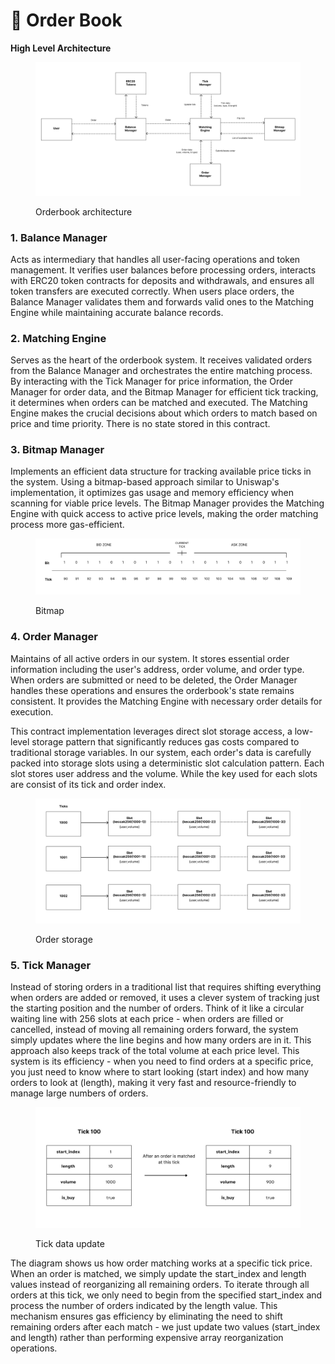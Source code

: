 # 📝 Order Book

**High Level Architecture**

<figure><img src="../.gitbook/assets/Orderbook.png" alt=""><figcaption><p>Orderbook architecture</p></figcaption></figure>

### 1. Balance Manager <a href="#key-features" id="key-features"></a>

Acts as intermediary that handles all user-facing operations and token management. It verifies user balances before processing orders, interacts with ERC20 token contracts for deposits and withdrawals, and ensures all token transfers are executed correctly. When users place orders, the Balance Manager validates them and forwards valid ones to the Matching Engine while maintaining accurate balance records.

### 2. Matching Engine <a href="#key-features" id="key-features"></a>

Serves as the heart of the orderbook system. It receives validated orders from the Balance Manager and orchestrates the entire matching process. By interacting with the Tick Manager for price information, the Order Manager for order data, and the Bitmap Manager for efficient tick tracking, it determines when orders can be matched and executed. The Matching Engine makes the crucial decisions about which orders to match based on price and time priority. There is no state stored in this contract.

### 3. Bitmap Manager <a href="#key-features" id="key-features"></a>

Implements an efficient data structure for tracking available price ticks in the system. Using a bitmap-based approach similar to Uniswap's implementation, it optimizes gas usage and memory efficiency when scanning for viable price levels. The Bitmap Manager provides the Matching Engine with quick access to active price levels, making the order matching process more gas-efficient.

<figure><img src="../.gitbook/assets/Bitmap.png" alt=""><figcaption><p>Bitmap</p></figcaption></figure>

### 4. Order Manager <a href="#key-features" id="key-features"></a>

Maintains of all active orders in our system. It stores essential order information including the user's address, order volume, and order type. When orders are submitted or need to be deleted, the Order Manager handles these operations and ensures the orderbook's state remains consistent. It provides the Matching Engine with necessary order details for execution.

This contract implementation leverages direct slot storage access, a low-level storage pattern that significantly reduces gas costs compared to traditional storage variables. In our system, each order's data is carefully packed into storage slots using a deterministic slot calculation pattern. Each slot stores user address and the volume. While the key used for each slots are consist of its tick and order index.

<figure><img src="../.gitbook/assets/Order (1).png" alt=""><figcaption><p>Order storage</p></figcaption></figure>

### 5. Tick Manager <a href="#key-features" id="key-features"></a>

Instead of storing orders in a traditional list that requires shifting everything when orders are added or removed, it uses a clever system of tracking just the starting position and the number of orders. Think of it like a circular waiting line with 256 slots at each price - when orders are filled or cancelled, instead of moving all remaining orders forward, the system simply updates where the line begins and how many orders are in it. This approach also keeps track of the total volume at each price level. This system is its efficiency - when you need to find orders at a specific price, you just need to know where to start looking (start index) and how many orders to look at (length), making it very fast and resource-friendly to manage large numbers of orders.&#x20;

<figure><img src="../.gitbook/assets/LIQUID Order Book (2) (1).jpg" alt=""><figcaption><p>Tick data update</p></figcaption></figure>

The diagram shows us how order matching works at a specific tick price. When an order is matched, we simply update the start\_index and length values instead of reorganizing all remaining orders. To iterate through all orders at this tick, we only need to begin from the specified start\_index and process the number of orders indicated by the length value. This mechanism ensures gas efficiency by eliminating the need to shift remaining orders after each match - we just update two values (start\_index and length) rather than performing expensive array reorganization operations.
